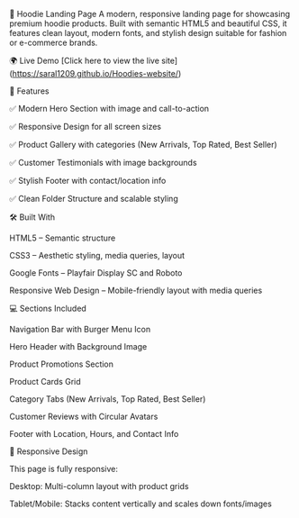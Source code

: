 🧥 Hoodie Landing Page
A modern, responsive landing page for showcasing premium hoodie products. Built with semantic HTML5 and beautiful CSS, it features clean layout, modern fonts, and stylish design suitable for fashion or e-commerce brands.

🌍 Live Demo
[Click here to view the live site] (https://saral1209.github.io/Hoodies-website/)


🚀 Features

✅ Modern Hero Section with image and call-to-action

✅ Responsive Design for all screen sizes

✅ Product Gallery with categories (New Arrivals, Top Rated, Best Seller)

✅ Customer Testimonials with image backgrounds

✅ Stylish Footer with contact/location info

✅ Clean Folder Structure and scalable styling

🛠️ Built With

HTML5 – Semantic structure

CSS3 – Aesthetic styling, media queries, layout

Google Fonts – Playfair Display SC and Roboto

Responsive Web Design – Mobile-friendly layout with media queries

💻 Sections Included

Navigation Bar with Burger Menu Icon

Hero Header with Background Image

Product Promotions Section

Product Cards Grid

Category Tabs (New Arrivals, Top Rated, Best Seller)

Customer Reviews with Circular Avatars

Footer with Location, Hours, and Contact Info


📱 Responsive Design

This page is fully responsive:

Desktop: Multi-column layout with product grids

Tablet/Mobile: Stacks content vertically and scales down fonts/images

